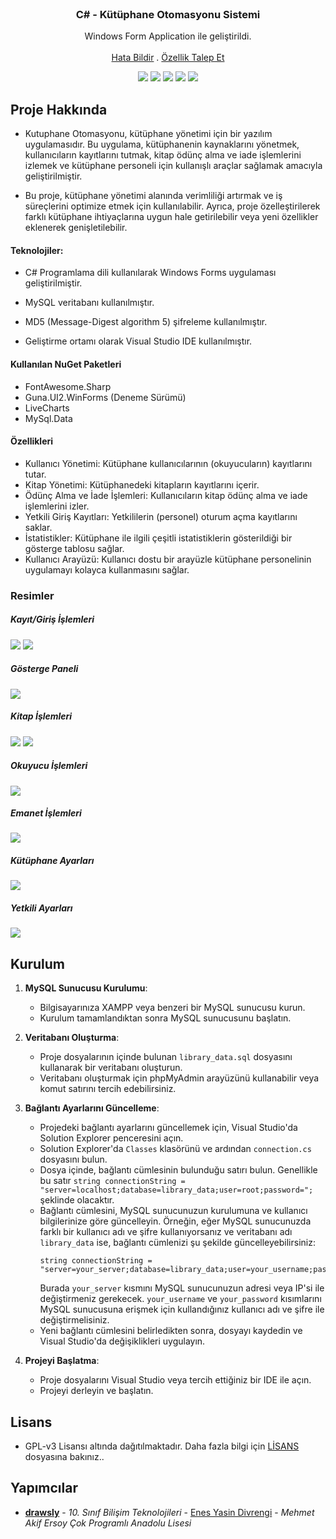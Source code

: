 <br/>
<p align="center">
  <h3 align="center">C# - Kütüphane Otomasyonu Sistemi</h3>

  <p align="center">
    Windows Form Application ile geliştirildi.
    <br/>
    <br/>
    <a href="https://github.com/drawsl/csharp-kutuphane-otomasyonu/issues">Hata Bildir</a>
    .
    <a href="https://github.com/drawsl/csharp-kutuphane-otomasyonu/issues">Özellik Talep Et</a>
  </p>
</p>

<p align="center">
  <img src="https://img.shields.io/github/downloads/drawsl/csharp-kutuphane-otomasyonu/total">
  <img src="https://img.shields.io/github/contributors/drawsl/csharp-kutuphane-otomasyonu?color=dark-green">
  <img src="https://img.shields.io/github/forks/drawsl/csharp-kutuphane-otomasyonu?style=social">
  <img src="https://img.shields.io/github/issues/drawsl/csharp-kutuphane-otomasyonu">
  <img src="https://img.shields.io/github/license/drawsl/csharp-kutuphane-otomasyonu">
</p>

## Proje Hakkında
* Kutuphane Otomasyonu, kütüphane yönetimi için bir yazılım uygulamasıdır. Bu uygulama, kütüphanenin kaynaklarını yönetmek, kullanıcıların kayıtlarını tutmak, kitap ödünç alma ve iade işlemlerini izlemek ve kütüphane personeli için kullanışlı araçlar sağlamak amacıyla geliştirilmiştir.

* Bu proje, kütüphane yönetimi alanında verimliliği artırmak ve iş süreçlerini optimize etmek için kullanılabilir. Ayrıca, proje özelleştirilerek farklı kütüphane ihtiyaçlarına uygun hale getirilebilir veya yeni özellikler eklenerek genişletilebilir.

#### Teknolojiler:

* C# Programlama dili kullanılarak Windows Forms uygulaması geliştirilmiştir.

* MySQL veritabanı kullanılmıştır.

* MD5 (Message-Digest algorithm 5) şifreleme kullanılmıştır.

* Geliştirme ortamı olarak Visual Studio IDE kullanılmıştır.

#### Kullanılan NuGet Paketleri
* FontAwesome.Sharp
* Guna.UI2.WinForms (Deneme Sürümü)
* LiveCharts
* MySql.Data

#### Özellikleri
* Kullanıcı Yönetimi: Kütüphane kullanıcılarının (okuyucuların) kayıtlarını tutar.
* Kitap Yönetimi: Kütüphanedeki kitapların kayıtlarını içerir.
* Ödünç Alma ve İade İşlemleri: Kullanıcıların kitap ödünç alma ve iade işlemlerini izler.
* Yetkili Giriş Kayıtları: Yetkililerin (personel) oturum açma kayıtlarını saklar.
* İstatistikler: Kütüphane ile ilgili çeşitli istatistiklerin gösterildiği bir gösterge tablosu sağlar.
* Kullanıcı Arayüzü: Kullanıcı dostu bir arayüzle kütüphane personelinin uygulamayı kolayca kullanmasını sağlar.

### Resimler
##### Kayıt/Giriş İşlemleri
<img src="https://raw.githubusercontent.com/drawsl/csharp-kutuphane-otomasyonu/master/images/Kay%C4%B1t%20Ekran%C4%B1.png">

<img src="https://raw.githubusercontent.com/drawsl/csharp-kutuphane-otomasyonu/master/images/Giris%20Ekran%C4%B1.png">

##### Gösterge Paneli
<img src="https://raw.githubusercontent.com/drawsl/csharp-kutuphane-otomasyonu/master/images/Gosterge%20Paneli.png">

##### Kitap İşlemleri
<img src="https://raw.githubusercontent.com/drawsl/csharp-kutuphane-otomasyonu/master/images/Kitap%20Ekle.png">

<img src="https://raw.githubusercontent.com/drawsl/csharp-kutuphane-otomasyonu/master/images/Kitap%20Bilgi%20Girisi.png">

##### Okuyucu İşlemleri
<img src="https://raw.githubusercontent.com/drawsl/csharp-kutuphane-otomasyonu/master/images/Okuyucu%20Ekle.png">

##### Emanet İşlemleri
<img src="https://raw.githubusercontent.com/drawsl/csharp-kutuphane-otomasyonu/master/images/Emanet%20%C4%B0slemleri.png">

##### Kütüphane Ayarları
<img src="https://raw.githubusercontent.com/drawsl/csharp-kutuphane-otomasyonu/master/images/Kutuphane%20Ayarlari.png">

##### Yetkili Ayarları
<img src="https://raw.githubusercontent.com/drawsl/csharp-kutuphane-otomasyonu/master/images/Yetkili%20Ayarlari.png">

## Kurulum

1. **MySQL Sunucusu Kurulumu**:
   - Bilgisayarınıza XAMPP veya benzeri bir MySQL sunucusu kurun.
   - Kurulum tamamlandıktan sonra MySQL sunucusunu başlatın.

2. **Veritabanı Oluşturma**:
   - Proje dosyalarının içinde bulunan `library_data.sql` dosyasını kullanarak bir veritabanı oluşturun.
   - Veritabanı oluşturmak için phpMyAdmin arayüzünü kullanabilir veya komut satırını tercih edebilirsiniz.

1. **Bağlantı Ayarlarını Güncelleme**:
   - Projedeki bağlantı ayarlarını güncellemek için, Visual Studio'da Solution Explorer penceresini açın.
   - Solution Explorer'da `Classes` klasörünü ve ardından `connection.cs` dosyasını bulun.
   - Dosya içinde, bağlantı cümlesinin bulunduğu satırı bulun. Genellikle bu satır `string connectionString = "server=localhost;database=library_data;user=root;password=";` şeklinde olacaktır.
   - Bağlantı cümlesini, MySQL sunucunuzun kurulumuna ve kullanıcı bilgilerinize göre güncelleyin. Örneğin, eğer MySQL sunucunuzda farklı bir kullanıcı adı ve şifre kullanıyorsanız ve veritabanı adı `library_data` ise, bağlantı cümlenizi şu şekilde güncelleyebilirsiniz:
     ```
     string connectionString = "server=your_server;database=library_data;user=your_username;password=your_password;";
     ```
     Burada `your_server` kısmını MySQL sunucunuzun adresi veya IP'si ile değiştirmeniz gerekecek. `your_username` ve `your_password` kısımlarını MySQL sunucusuna erişmek için kullandığınız kullanıcı adı ve şifre ile değiştirmelisiniz.
   - Yeni bağlantı cümlesini belirledikten sonra, dosyayı kaydedin ve Visual Studio'da değişiklikleri uygulayın.

4. **Projeyi Başlatma**:
   - Proje dosyalarını Visual Studio veya tercih ettiğiniz bir IDE ile açın.
   - Projeyi derleyin ve başlatın.


## Lisans

* GPL-v3 Lisansı altında dağıtılmaktadır. Daha fazla bilgi için [LİSANS](https://github.com/drawsl/csharp-kutuphane-otomasyonu/blob/master/LICENSE) dosyasına bakınız..
## Yapımcılar

* **[drawsly](https://github.com/drawsl)** - *10. Sınıf Bilişim Teknolojileri* - [Enes Yasin Divrengi](https://enesyasin.com.tr) - *Mehmet Akif Ersoy Çok Programlı Anadolu Lisesi*
